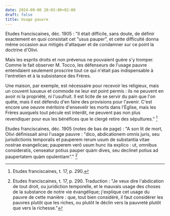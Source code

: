 ```yaml
---
date: 2024-09-06 20:03:00+02:00
draft: false
title: Usage pauvre
---
```





Etudes franciscaines, déc. 1905 : "Il était difficile, sans doute, de définir exactement en quoi consistait cet "usus pauper", et cette difficulté donna même occasion aux mitigés d'attaquer et de condamner sur ce point la doctrine d'Olivi. 

Mais les esprits droits et non prévenus ne pouvaient guère s'y tromper. Comme le fait observer M. Tocco, les défenseurs de l'usage pauvre entendaient seulement proscrire tout ce qui n'était pas indispensable à l'entretien et à la subsistance des Frères. 

Une maison, par exemple, est nécessaire pour recevoir les religieux, mais un couvent luxueux et commode ne leur est point permis : ils ne peuvent en avoir ni la propriété, ni l'usufruit. Il est licite de se servir du pain que l'on quête, mais il est défendu d'en faire des provisions pour l'avenir. C'est encore une oeuvre méritoire d'ensevelir les morts dans l'Église, mais les Frères auxquels tout pécule est interdit, ne peuvent pas non plus revendiquer pour eux les bénéfices que le clergé retire des sépultures." [^1]

[^1]: Etudes franciscaines, t. 17, p. 290.

Etudes franciscaines, déc. 1905 (notes de bas de page) : "A son lit de mort, Olivi définissait ainsi l'usage pauvre : "dico, abdicationem omnis juris, seu jurisdictionis temporalis et pauperem rerum usum de substantia vitae nostrae evangelicae; pauperem verô usum hunc ita explico : ut, omnibus consideratis, censeatur potius pauper quàm dives, seu declinet potius ad paupertatem quàm opulentiam"." [^2]

[^2]: Etudes franciscaines, t. 17, p. 290. Traduction : "Je veux dire l'abdication de tout droit, ou juridiction temporelle, et le mauvais usage des choses de la substance de notre vie évangélique; j'explique cet usage du pauvre de cette manière : que, tout bien considéré, il faut considérer les pauvres plutôt que les riches, ou plutôt le déclin vers la pauvreté plutôt que vers la richesse."
